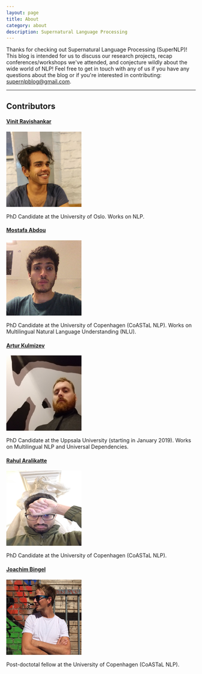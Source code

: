 ```yaml
---
layout: page
title: About
category: about
description: Supernatural Language Processing
---
```


Thanks for checking out Supernatural Language Processing (SuperNLP)! This blog is intended for us to discuss our research projects, recap conferences/workshops we've attended, and conjecture wildly about the wide world of NLP! Feel free to get in touch with any of us if you have any questions about the blog or if you're interested in contributing: <supernlpblog@gmail.com>. 

---

## Contributors

#### [Vinit Ravishankar](mailto:vinit.ravishankar@gmail.com)

<img src="/assets/img/vin.jpg" alt="vin" height="200" width="200">

PhD Candidate at the University of Oslo. Works on NLP.

#### [Mostafa Abdou](mailto:abdou.di.ku.dk)

<img src="/assets/img/mo.jpg" alt="mo" height="200" width="200">

PhD Candidate at the University of Copenhagen (CoASTaL NLP). Works on Multilingual Natural Language Understanding (NLU).

#### [Artur Kulmizev](mailto:akulmizev@gmail.com)

<img src="/assets/img/ak.jpg" alt="AK" height="200" width="200">

PhD Candidate at the Uppsala University (starting in January 2019). Works on Multilingual NLP and Universal Dependencies.

#### [Rahul Aralikatte](mailto:rahul@di.ku.dk)

<img src="/assets/img/rahul.jpg" alt="RA" height="200" width="200">

PhD Candidate at the University of Copenhagen (CoASTaL NLP). 

#### [Joachim Bingel](mailto:bingel@di.ku.dk)

<img src="/assets/img/joachim.jpg" alt="jb" height="200" width="200">

Post-doctotal fellow at the University of Copenhagen (CoASTaL NLP). 

